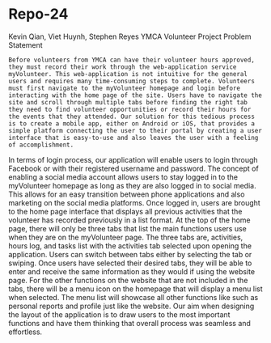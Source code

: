 # Repo-24
Kevin Qian, Viet Huynh, Stephen Reyes
YMCA Volunteer Project
Problem Statement

	Before volunteers from YMCA can have their volunteer hours approved, they must record their work through the web-application service myVolunteer. This web-application is not intuitive for the general users and requires many time-consuming steps to complete. Volunteers must first navigate to the myVolunteer homepage and login before interacting with the home page of the site. Users have to navigate the site and scroll through multiple tabs before finding the right tab they need to find volunteer opportunities or record their hours for the events that they attended. Our solution for this tedious process is to create a mobile app, either on Android or iOS, that provides a simple platform connecting the user to their portal by creating a user interface that is easy-to-use and also leaves the user with a feeling of accomplishment.
In terms of login process, our application will enable users to login through Facebook or with their registered username and password. The concept of enabling a social media account allows users to stay logged in to the myVolunteer homepage as long as they are also logged in to social media. This allows for an easy transition between phone applications and also marketing on the social media platforms. Once logged in, users are brought to the home page interface that displays all previous activities that the volunteer has recorded previously in a list format. At the top of the home page, there will only be three tabs that list the main functions users use when they are on the myVolunteer page. The three tabs are, activities, hours log, and tasks list with the activities tab selected upon opening the application. Users can switch between tabs either by selecting the tab or swiping. Once users have selected their desired tabs, they will be able to enter and receive the same information as they would if using the website page. For the other functions on the website that are not included in the tabs, there will be a menu icon on the homepage that will display a menu list when selected. The menu list will showcase all other functions like such as personal reports and profile just like the website. Our aim when designing the layout of the application is to draw users to the most important functions and have them thinking that overall process was seamless and effortless. 



